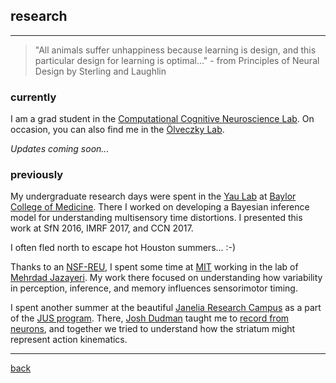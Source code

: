 
## research

***
> "All animals suffer unhappiness because learning is design, and this particular design for learning is optimal..."  - from Principles of Neural Design by Sterling and Laughlin

### currently
I am a grad student in the [Computational Cognitive Neuroscience Lab](http://gershmanlab.com/index.html). On occasion, you can also find me in the [Ölveczky Lab](https://olveczkylab.oeb.harvard.edu/).

_Updates coming soon..._

### previously
My undergraduate research days were spent in the [Yau Lab](http://yaulab.com/) at [Baylor College of Medicine](http://www.bcm.edu/). There I worked on developing a Bayesian inference model for understanding multisensory time distortions. I presented this work at SfN 2016, IMRF 2017, and CCN 2017.

I often fled north to escape hot Houston summers... :-)

Thanks to an [NSF-REU](http://csne-erc.org/content/research-experience-undergraduates), I spent some time at [MIT](http://www.mit.edu/) working in the lab of [Mehrdad Jazayeri](https://mcgovern.mit.edu/principal-investigators/mehrdad-jazayeri). My work there focused on understanding how variability in perception, inference, and memory influences sensorimotor timing.

I spent another summer at the beautiful [Janelia Research Campus](https://www.janelia.org) as a part of the [JUS program](https://www.janelia.org/you-janelia/students-postdocs/undergraduate-scholars-program). There, [Josh Dudman](https://www.dudmanlab.org) taught me to [record from neurons](./files/neurons), and together we tried to understand how the striatum might represent action kinematics.

***
[back](./)
